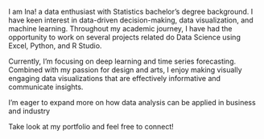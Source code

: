 I am Ina! a data enthusiast with Statistics bachelor’s degree background. I have keen interest in data-driven decision-making, data visualization, and machine learning. Throughout my academic journey, I have had the opportunity to work on several projects related do Data Science using Excel, Python, and R Studio. 



Currently, I’m focusing on deep learning and time series forecasting. Combined with my passion for design and arts, I enjoy making visually engaging data visualizations that are effectively informative and communicate insights.



I’m eager to expand more on how data analysis can be applied in business and industry


Take look at my portfolio and feel free to connect!
